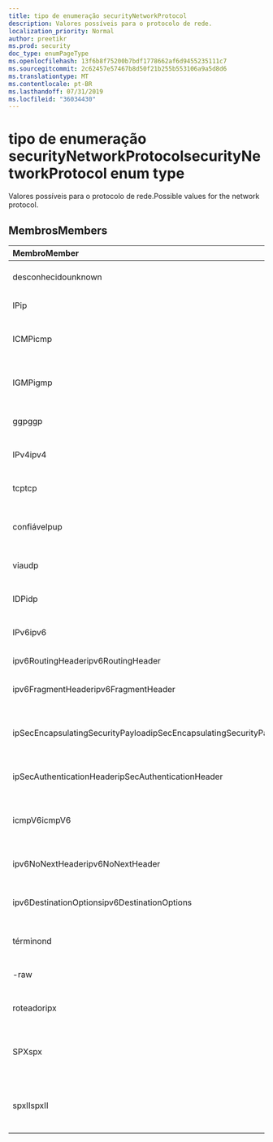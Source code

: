 ```yaml
---
title: tipo de enumeração securityNetworkProtocol
description: Valores possíveis para o protocolo de rede.
localization_priority: Normal
author: preetikr
ms.prod: security
doc_type: enumPageType
ms.openlocfilehash: 13f6b8f75200b7bdf1778662af6d9455235111c7
ms.sourcegitcommit: 2c62457e57467b8d50f21b255b553106a9a5d8d6
ms.translationtype: MT
ms.contentlocale: pt-BR
ms.lasthandoff: 07/31/2019
ms.locfileid: "36034430"
---
```

# <a name="securitynetworkprotocol-enum-type"></a><span data-ttu-id="86146-103">tipo de enumeração securityNetworkProtocol</span><span class="sxs-lookup"><span data-stu-id="86146-103">securityNetworkProtocol enum type</span></span>

<span data-ttu-id="86146-104">Valores possíveis para o protocolo de rede.</span><span class="sxs-lookup"><span data-stu-id="86146-104">Possible values for the network protocol.</span></span>

## <a name="members"></a><span data-ttu-id="86146-105">Membros</span><span class="sxs-lookup"><span data-stu-id="86146-105">Members</span></span>

|<span data-ttu-id="86146-106">Membro</span><span class="sxs-lookup"><span data-stu-id="86146-106">Member</span></span>|<span data-ttu-id="86146-107">Valor</span><span class="sxs-lookup"><span data-stu-id="86146-107">Value</span></span>|<span data-ttu-id="86146-108">Descrição</span><span class="sxs-lookup"><span data-stu-id="86146-108">Description</span></span>|
|:---|:---|:---|
|<span data-ttu-id="86146-109">desconhecido</span><span class="sxs-lookup"><span data-stu-id="86146-109">unknown</span></span>|<span data-ttu-id="86146-110">-1</span><span class="sxs-lookup"><span data-stu-id="86146-110">-1</span></span>|<span data-ttu-id="86146-111">Protocolo desconhecido.</span><span class="sxs-lookup"><span data-stu-id="86146-111">Unknown protocol.</span></span>|
|<span data-ttu-id="86146-112">IP</span><span class="sxs-lookup"><span data-stu-id="86146-112">ip</span></span>|<span data-ttu-id="86146-113">,0</span><span class="sxs-lookup"><span data-stu-id="86146-113">0</span></span>|<span data-ttu-id="86146-114">Protocolo de Internet.</span><span class="sxs-lookup"><span data-stu-id="86146-114">Internet Protocol.</span></span>|
|<span data-ttu-id="86146-115">ICMP</span><span class="sxs-lookup"><span data-stu-id="86146-115">icmp</span></span>|<span data-ttu-id="86146-116">1</span><span class="sxs-lookup"><span data-stu-id="86146-116">1</span></span>| <span data-ttu-id="86146-117">Protocolo de mensagens de controle da Internet.</span><span class="sxs-lookup"><span data-stu-id="86146-117">Internet Control Message Protocol.</span></span>|
|<span data-ttu-id="86146-118">IGMP</span><span class="sxs-lookup"><span data-stu-id="86146-118">igmp</span></span>|<span data-ttu-id="86146-119">duas</span><span class="sxs-lookup"><span data-stu-id="86146-119">2</span></span>| <span data-ttu-id="86146-120">Protocolo de gerenciamento de grupos da Internet.</span><span class="sxs-lookup"><span data-stu-id="86146-120">Internet Group Management Protocol.</span></span>|
|<span data-ttu-id="86146-121">ggp</span><span class="sxs-lookup"><span data-stu-id="86146-121">ggp</span></span>|<span data-ttu-id="86146-122">3D</span><span class="sxs-lookup"><span data-stu-id="86146-122">3</span></span>| <span data-ttu-id="86146-123">Gateway para protocolo gateway.</span><span class="sxs-lookup"><span data-stu-id="86146-123">Gateway To Gateway Protocol.</span></span>|
|<span data-ttu-id="86146-124">IPv4</span><span class="sxs-lookup"><span data-stu-id="86146-124">ipv4</span></span>|<span data-ttu-id="86146-125">quatro</span><span class="sxs-lookup"><span data-stu-id="86146-125">4</span></span>| <span data-ttu-id="86146-126">Protocolo IP versão 4.</span><span class="sxs-lookup"><span data-stu-id="86146-126">Internet Protocol version 4.</span></span>|
|<span data-ttu-id="86146-127">tcp</span><span class="sxs-lookup"><span data-stu-id="86146-127">tcp</span></span>|<span data-ttu-id="86146-128">6</span><span class="sxs-lookup"><span data-stu-id="86146-128">6</span></span>| <span data-ttu-id="86146-129">Protocolo de controle de transmissão.</span><span class="sxs-lookup"><span data-stu-id="86146-129">Transmission Control Protocol.</span></span>|
|<span data-ttu-id="86146-130">confiável</span><span class="sxs-lookup"><span data-stu-id="86146-130">pup</span></span>|<span data-ttu-id="86146-131">3,6</span><span class="sxs-lookup"><span data-stu-id="86146-131">12</span></span>| <span data-ttu-id="86146-132">Protocolo de pacote universal do PARC.</span><span class="sxs-lookup"><span data-stu-id="86146-132">PARC Universal Packet Protocol.</span></span>|
|<span data-ttu-id="86146-133">via</span><span class="sxs-lookup"><span data-stu-id="86146-133">udp</span></span>|<span data-ttu-id="86146-134">17.07.06</span><span class="sxs-lookup"><span data-stu-id="86146-134">17</span></span>| <span data-ttu-id="86146-135">Protocolo de datagrama de usuário.</span><span class="sxs-lookup"><span data-stu-id="86146-135">User Datagram Protocol.</span></span>|
|<span data-ttu-id="86146-136">IDP</span><span class="sxs-lookup"><span data-stu-id="86146-136">idp</span></span>|<span data-ttu-id="86146-137">22</span><span class="sxs-lookup"><span data-stu-id="86146-137">22</span></span>| <span data-ttu-id="86146-138">Protocolo de datagrama da Internet.</span><span class="sxs-lookup"><span data-stu-id="86146-138">Internet Datagram Protocol.</span></span>|
|<span data-ttu-id="86146-139">IPv6</span><span class="sxs-lookup"><span data-stu-id="86146-139">ipv6</span></span>|<span data-ttu-id="86146-140">41</span><span class="sxs-lookup"><span data-stu-id="86146-140">41</span></span>| <span data-ttu-id="86146-141">Protocolo IP versão 6 (IPv6).</span><span class="sxs-lookup"><span data-stu-id="86146-141">Internet Protocol version 6 (ipv6).</span></span>|
|<span data-ttu-id="86146-142">ipv6RoutingHeader</span><span class="sxs-lookup"><span data-stu-id="86146-142">ipv6RoutingHeader</span></span>|<span data-ttu-id="86146-143">43</span><span class="sxs-lookup"><span data-stu-id="86146-143">43</span></span>| <span data-ttu-id="86146-144">cabeçalho de roteamento IPv6.</span><span class="sxs-lookup"><span data-stu-id="86146-144">ipv6 Routing header.</span></span>|
|<span data-ttu-id="86146-145">ipv6FragmentHeader</span><span class="sxs-lookup"><span data-stu-id="86146-145">ipv6FragmentHeader</span></span>|<span data-ttu-id="86146-146">44</span><span class="sxs-lookup"><span data-stu-id="86146-146">44</span></span>| <span data-ttu-id="86146-147">cabeçalho de fragmento IPv6.</span><span class="sxs-lookup"><span data-stu-id="86146-147">ipv6 Fragment header.</span></span>|
|<span data-ttu-id="86146-148">ipSecEncapsulatingSecurityPayload</span><span class="sxs-lookup"><span data-stu-id="86146-148">ipSecEncapsulatingSecurityPayload</span></span>|<span data-ttu-id="86146-149">50</span><span class="sxs-lookup"><span data-stu-id="86146-149">50</span></span>| <span data-ttu-id="86146-150">cabeçalho de carga de segurança de encapsulamento IPv6.</span><span class="sxs-lookup"><span data-stu-id="86146-150">ipv6 Encapsulating Security Payload header.</span></span>|
|<span data-ttu-id="86146-151">ipSecAuthenticationHeader</span><span class="sxs-lookup"><span data-stu-id="86146-151">ipSecAuthenticationHeader</span></span>|<span data-ttu-id="86146-152">51</span><span class="sxs-lookup"><span data-stu-id="86146-152">51</span></span>| <span data-ttu-id="86146-153">cabeçalho de autenticação IPv6.</span><span class="sxs-lookup"><span data-stu-id="86146-153">ipv6 Authentication header.</span></span>|
|<span data-ttu-id="86146-154">icmpV6</span><span class="sxs-lookup"><span data-stu-id="86146-154">icmpV6</span></span>|<span data-ttu-id="86146-155">58</span><span class="sxs-lookup"><span data-stu-id="86146-155">58</span></span>| <span data-ttu-id="86146-156">Protocolo de mensagens de controle da Internet para IPv6.</span><span class="sxs-lookup"><span data-stu-id="86146-156">Internet Control Message Protocol for ipv6.</span></span>|
|<span data-ttu-id="86146-157">ipv6NoNextHeader</span><span class="sxs-lookup"><span data-stu-id="86146-157">ipv6NoNextHeader</span></span>|<span data-ttu-id="86146-158">59</span><span class="sxs-lookup"><span data-stu-id="86146-158">59</span></span>| <span data-ttu-id="86146-159">IPv6 sem cabeçalho seguinte.</span><span class="sxs-lookup"><span data-stu-id="86146-159">ipv6 No next header.</span></span>|
|<span data-ttu-id="86146-160">ipv6DestinationOptions</span><span class="sxs-lookup"><span data-stu-id="86146-160">ipv6DestinationOptions</span></span>|<span data-ttu-id="86146-161">60</span><span class="sxs-lookup"><span data-stu-id="86146-161">60</span></span>| <span data-ttu-id="86146-162">cabeçalho de opções de destino IPv6.</span><span class="sxs-lookup"><span data-stu-id="86146-162">ipv6 Destination Options header.</span></span>|
|<span data-ttu-id="86146-163">término</span><span class="sxs-lookup"><span data-stu-id="86146-163">nd</span></span>|<span data-ttu-id="86146-164">77</span><span class="sxs-lookup"><span data-stu-id="86146-164">77</span></span>| <span data-ttu-id="86146-165">Protocolo de disco de rede (não oficial).</span><span class="sxs-lookup"><span data-stu-id="86146-165">Net Disk Protocol (unofficial).</span></span>|
|<span data-ttu-id="86146-166">-</span><span class="sxs-lookup"><span data-stu-id="86146-166">raw</span></span>|<span data-ttu-id="86146-167">255</span><span class="sxs-lookup"><span data-stu-id="86146-167">255</span></span>| <span data-ttu-id="86146-168">Protocolo de pacote IP bruto.</span><span class="sxs-lookup"><span data-stu-id="86146-168">Raw IP packet protocol.</span></span>|
|<span data-ttu-id="86146-169">roteador</span><span class="sxs-lookup"><span data-stu-id="86146-169">ipx</span></span>|<span data-ttu-id="86146-170">1000</span><span class="sxs-lookup"><span data-stu-id="86146-170">1000</span></span>| <span data-ttu-id="86146-171">Protocolo Internet Packet Exchange.</span><span class="sxs-lookup"><span data-stu-id="86146-171">Internet Packet Exchange Protocol.</span></span>|
|<span data-ttu-id="86146-172">SPX</span><span class="sxs-lookup"><span data-stu-id="86146-172">spx</span></span>|<span data-ttu-id="86146-173">1256</span><span class="sxs-lookup"><span data-stu-id="86146-173">1256</span></span>| <span data-ttu-id="86146-174">Protocolo de troca de pacotes sequenciado.</span><span class="sxs-lookup"><span data-stu-id="86146-174">Sequenced Packet Exchange protocol.</span></span>|
|<span data-ttu-id="86146-175">spxII</span><span class="sxs-lookup"><span data-stu-id="86146-175">spxII</span></span>|<span data-ttu-id="86146-176">1257</span><span class="sxs-lookup"><span data-stu-id="86146-176">1257</span></span>| <span data-ttu-id="86146-177">Protocolo de troca de pacotes de versão 2.</span><span class="sxs-lookup"><span data-stu-id="86146-177">Sequenced Packet Exchange version 2 protocol.</span></span>|
